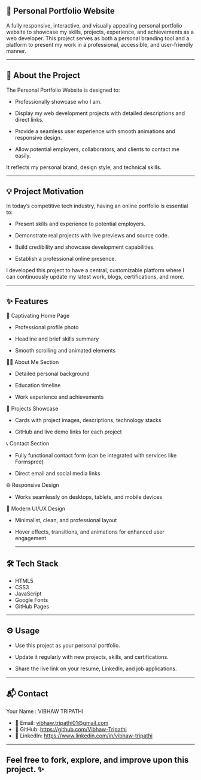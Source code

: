 ## 💼 Personal Portfolio Website
A fully responsive, interactive, and visually appealing personal portfolio website to showcase my skills, projects, experience, and achievements as a web developer. This project serves as both a personal branding tool and a platform to present my work in a professional, accessible, and user-friendly manner.

---

## 🚀 About the Project

The Personal Portfolio Website is designed to:

* Professionally showcase who I am.

* Display my web development projects with detailed descriptions and direct links.

* Provide a seamless user experience with smooth animations and responsive design.

* Allow potential employers, collaborators, and clients to contact me easily.

It reflects my personal brand, design style, and technical skills.

  ---

## 💡 Project Motivation

In today’s competitive tech industry, having an online portfolio is essential to:

* Present skills and experience to potential employers.

* Demonstrate real projects with live previews and source code.

* Build credibility and showcase development capabilities.

* Establish a professional online presence.

I developed this project to have a central, customizable platform where I can continuously update my latest work, blogs, certifications, and more.

---

## ✨ Features

🎯 Captivating Home Page

* Professional profile photo

* Headline and brief skills summary

* Smooth scrolling and animated elements

👨‍💻 About Me Section

* Detailed personal background

* Education timeline

* Work experience and achievements

💼 Projects Showcase

* Cards with project images, descriptions, technology stacks

* GitHub and live demo links for each project

📞 Contact Section

* Fully functional contact form (can be integrated with services like Formspree)

* Direct email and social media links

🌐 Responsive Design

* Works seamlessly on desktops, tablets, and mobile devices

🎨 Modern UI/UX Design

* Minimalist, clean, and professional layout

* Hover effects, transitions, and animations for enhanced user engagement

  ---

## 🛠️ Tech Stack

* HTML5
* CSS3
* JavaScript
* Google Fonts
* GitHub Pages

---

## ⚙️ Usage

* Use this project as your personal portfolio.

* Update it regularly with new projects, skills, and certifications.

* Share the live link on your resume, LinkedIn, and job applications.

---

## 📬 Contact

Your Name : VIBHAW TRIPATHI 
* 📧 Email: vibhaw.tripathi01@gmail.com
* 🐙 GitHub: https://github.com/Vibhaw-Tripathi
* 💼 LinkedIn: https://www.linkedin.com/in/vibhaw-tripathi

---

## Feel free to fork, explore, and improve upon this project. ✨




